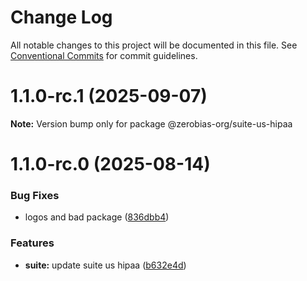 # Change Log

All notable changes to this project will be documented in this file.
See [Conventional Commits](https://conventionalcommits.org) for commit guidelines.

# 1.1.0-rc.1 (2025-09-07)

**Note:** Version bump only for package @zerobias-org/suite-us-hipaa





# 1.1.0-rc.0 (2025-08-14)


### Bug Fixes

* logos and bad package ([836dbb4](https://github.com/zerobias-org/suite/commit/836dbb45c448f070166020f3119e9b38d4ab1a1a))


### Features

* **suite:** update suite us hipaa ([b632e4d](https://github.com/zerobias-org/suite/commit/b632e4d886b703ca30dd7b7ad3cdc16f9cbc18a8))
